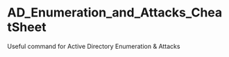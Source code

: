 # AD_Enumeration_and_Attacks_CheatSheet
Useful command for Active Directory Enumeration &amp; Attacks
